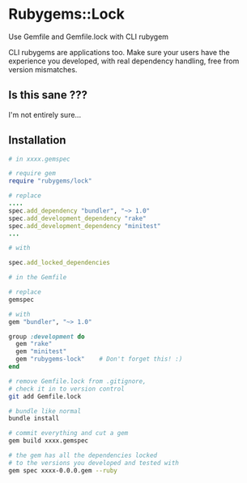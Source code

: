 # Rubygems::Lock

Use Gemfile and Gemfile.lock with CLI rubygem

CLI rubygems are applications too. Make sure your users have the experience you developed, with real dependency handling, free from version mismatches.


## Is this sane ???

I'm not entirely sure...


## Installation

```ruby
# in xxxx.gemspec

# require gem
require "rubygems/lock"

# replace
....
spec.add_dependency "bundler", "~> 1.0"
spec.add_development_dependency "rake"
spec.add_development_dependency "minitest"
...

# with

spec.add_locked_dependencies
```

```ruby
# in the Gemfile

# replace
gemspec

# with
gem "bundler", "~> 1.0"

group :development do
  gem "rake"
  gem "minitest"
  gem "rubygems-lock"    # Don't forget this! :)
end
```

```bash
# remove Gemfile.lock from .gitignore,
# check it in to version control
git add Gemfile.lock

# bundle like normal
bundle install

# commit everything and cut a gem
gem build xxxx.gemspec

# the gem has all the dependencies locked
# to the versions you developed and tested with
gem spec xxxx-0.0.0.gem --ruby
```
